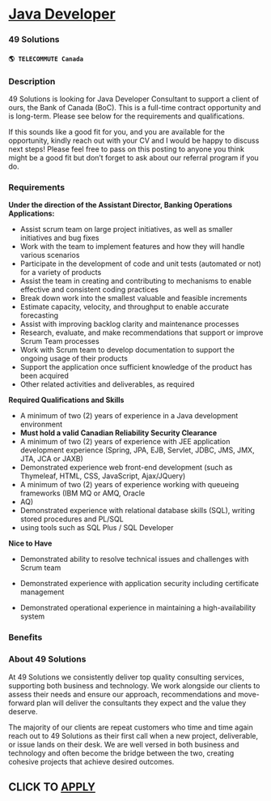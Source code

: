 # [Java Developer](https://www.remotewlb.com/apply/java-developer-71446)  
### 49 Solutions  
#### `🌎 TELECOMMUTE Canada`  

### **Description**

49 Solutions is looking for Java Developer Consultant to support a client of ours, the Bank of Canada (BoC). This is a full-time contract opportunity and is long-term. Please see below for the requirements and qualifications.

If this sounds like a good fit for you, and you are available for the opportunity, kindly reach out with your CV and I would be happy to discuss next steps! Please feel free to pass on this posting to anyone you think might be a good fit but don’t forget to ask about our referral program if you do.

### **Requirements**

 **Under the direction of the Assistant Director, Banking Operations Applications:**

  * Assist scrum team on large project initiatives, as well as smaller initiatives and bug fixes
  * Work with the team to implement features and how they will handle various scenarios
  * Participate in the development of code and unit tests (automated or not) for a variety of products
  * Assist the team in creating and contributing to mechanisms to enable effective and consistent coding practices
  * Break down work into the smallest valuable and feasible increments
  * Estimate capacity, velocity, and throughput to enable accurate forecasting
  * Assist with improving backlog clarity and maintenance processes
  * Research, evaluate, and make recommendations that support or improve Scrum Team processes
  * Work with Scrum team to develop documentation to support the ongoing usage of their products
  * Support the application once sufficient knowledge of the product has been acquired
  * Other related activities and deliverables, as required

**Required Qualifications and Skills**

  * A minimum of two (2) years of experience in a Java development environment
  * **Must hold a valid Canadian Reliability Security Clearance**
  * A minimum of two (2) years of experience with JEE application development experience (Spring, JPA, EJB, Servlet, JDBC, JMS, JMX, JTA, JCA or JAXB)
  * Demonstrated experience web front-end development (such as Thymeleaf, HTML, CSS, JavaScript, Ajax/JQuery)
  * A minimum of two (2) years of experience working with queueing frameworks (IBM MQ or AMQ, Oracle 
  * AQ)
  * Demonstrated experience with relational database skills (SQL), writing stored procedures and PL/SQL 
  * using tools such as SQL Plus / SQL Developer

**Nice to Have**

  * Demonstrated ability to resolve technical issues and challenges with Scrum team 

  * Demonstrated experience with application security including certificate management
  * Demonstrated operational experience in maintaining a high-availability system

### **Benefits**

###  **About 49 Solutions**

At 49 Solutions we consistently deliver top quality consulting services, supporting both business and technology. We work alongside our clients to assess their needs and ensure our approach, recommendations and move-forward plan will deliver the consultants they expect and the value they deserve.

The majority of our clients are repeat customers who time and time again reach out to 49 Solutions as their first call when a new project, deliverable, or issue lands on their desk. We are well versed in both business and technology and often become the bridge between the two, creating cohesive projects that achieve desired outcomes.

  
## CLICK TO [APPLY](https://www.remotewlb.com/apply/java-developer-71446)


